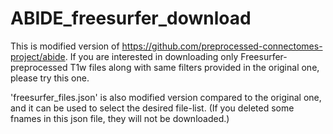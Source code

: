 # ABIDE_freesurfer_download

This is modified version of https://github.com/preprocessed-connectomes-project/abide.
If you are interested in downloading only Freesurfer-preprocessed T1w files along with same filters provided in the original one,
please try this one.

'freesurfer_files.json' is also modified version compared to the original one, and it can be used to select the desired file-list.
(If you deleted some fnames in this json file, they will not be downloaded.)
